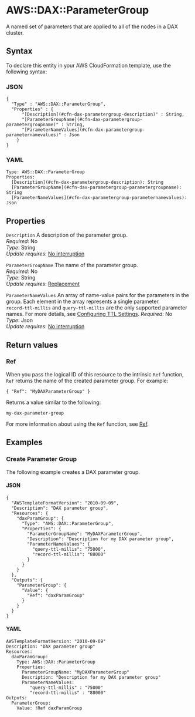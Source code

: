 # AWS::DAX::ParameterGroup<a name="aws-resource-dax-parametergroup"></a>

A named set of parameters that are applied to all of the nodes in a DAX cluster\.

## Syntax<a name="aws-resource-dax-parametergroup-syntax"></a>

To declare this entity in your AWS CloudFormation template, use the following syntax:

### JSON<a name="aws-resource-dax-parametergroup-syntax.json"></a>

```
{
  "Type" : "AWS::DAX::ParameterGroup",
  "Properties" : {
      "[Description](#cfn-dax-parametergroup-description)" : String,
      "[ParameterGroupName](#cfn-dax-parametergroup-parametergroupname)" : String,
      "[ParameterNameValues](#cfn-dax-parametergroup-parameternamevalues)" : Json
    }
}
```

### YAML<a name="aws-resource-dax-parametergroup-syntax.yaml"></a>

```
Type: AWS::DAX::ParameterGroup
Properties:
  [Description](#cfn-dax-parametergroup-description): String
  [ParameterGroupName](#cfn-dax-parametergroup-parametergroupname): String
  [ParameterNameValues](#cfn-dax-parametergroup-parameternamevalues): Json
```

## Properties<a name="aws-resource-dax-parametergroup-properties"></a>

`Description` <a name="cfn-dax-parametergroup-description"></a>
A description of the parameter group\.  
_Required_: No  
_Type_: String  
_Update requires_: [No interruption](https://docs.aws.amazon.com/AWSCloudFormation/latest/UserGuide/using-cfn-updating-stacks-update-behaviors.html#update-no-interrupt)

`ParameterGroupName` <a name="cfn-dax-parametergroup-parametergroupname"></a>
The name of the parameter group\.  
_Required_: No  
_Type_: String  
_Update requires_: [Replacement](https://docs.aws.amazon.com/AWSCloudFormation/latest/UserGuide/using-cfn-updating-stacks-update-behaviors.html#update-replacement)

`ParameterNameValues` <a name="cfn-dax-parametergroup-parameternamevalues"></a>
An array of name\-value pairs for the parameters in the group\. Each element in the array represents a single parameter\.  
 `record-ttl-millis` and `query-ttl-millis` are the only supported parameter names\. For more details, see [Configuring TTL Settings](https://docs.aws.amazon.com/amazondynamodb/latest/developerguide/DAX.cluster-management.html#DAX.cluster-management.custom-settings.ttl)\.
_Required_: No  
_Type_: Json  
_Update requires_: [No interruption](https://docs.aws.amazon.com/AWSCloudFormation/latest/UserGuide/using-cfn-updating-stacks-update-behaviors.html#update-no-interrupt)

## Return values<a name="aws-resource-dax-parametergroup-return-values"></a>

### Ref<a name="aws-resource-dax-parametergroup-return-values-ref"></a>

When you pass the logical ID of this resource to the intrinsic `Ref` function, `Ref` returns the name of the created parameter group\. For example:

```
{ "Ref": "MyDAXParameterGroup" }
```

Returns a value similar to the following:

```
my-dax-parameter-group
```

For more information about using the `Ref` function, see [Ref](https://docs.aws.amazon.com/AWSCloudFormation/latest/UserGuide/intrinsic-function-reference-ref.html)\.

## Examples<a name="aws-resource-dax-parametergroup--examples"></a>

### Create Parameter Group<a name="aws-resource-dax-parametergroup--examples--Create__Parameter_Group"></a>

The following example creates a DAX parameter group\.

#### JSON<a name="aws-resource-dax-parametergroup--examples--Create__Parameter_Group--json"></a>

```
{
  "AWSTemplateFormatVersion": "2010-09-09",
  "Description": "DAX parameter group",
  "Resources": {
    "daxParamGroup": {
      "Type": "AWS::DAX::ParameterGroup",
      "Properties": {
        "ParameterGroupName": "MyDAXParameterGroup",
        "Description": "Description for my DAX parameter group",
        "ParameterNameValues": {
          "query-ttl-millis": "75000",
          "record-ttl-millis": "88000"
        }
      }
    }
  },
  "Outputs": {
    "ParameterGroup": {
      "Value": {
        "Ref": "daxParamGroup"
      }
    }
  }
}
```

#### YAML<a name="aws-resource-dax-parametergroup--examples--Create__Parameter_Group--yaml"></a>

```
AWSTemplateFormatVersion: "2010-09-09"
Description: "DAX parameter group"
Resources:
  daxParamGroup:
    Type: AWS::DAX::ParameterGroup
    Properties:
      ParameterGroupName: "MyDAXParameterGroup"
      Description: "Description for my DAX parameter group"
      ParameterNameValues:
         "query-ttl-millis" : "75000"
         "record-ttl-millis" : "88000"
Outputs:
  ParameterGroup:
    Value: !Ref daxParamGroup
```
